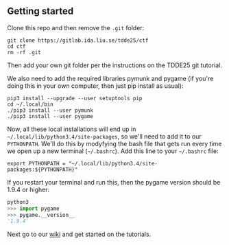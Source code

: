 ## Getting started

Clone this repo and then remove the `.git` folder:
```
git clone https://gitlab.ida.liu.se/tdde25/ctf
cd ctf
rm -rf .git
```
Then add your own git folder per the instructions on the TDDE25 git tutorial.


We also need to add the required libraries pymunk and pygame (if you're doing this in your own computer, then just pip install as usual):
```
pip3 install --upgrade --user setuptools pip
cd ~/.local/bin
./pip3 install --user pymunk
./pip3 install --user pygame
```
Now, all these local installations will end up in `~/.local/lib/python3.4/site-packages`, so we'll need to add it to our `PYTHONPATH`. 
We'll do this by modyfying the bash file that gets run every time we open up a new terminal (`~/.bashrc`). Add this line to your `~/.bashrc` file:
```
export PYTHONPATH = "~/.local/lib/python3.4/site-packages:${PYTHONPATH}"
```

If you restart your terminal and run this, then the pygame version should be 1.9.4 or higher:
```python
python3
>>> import pygame
>>> pygame.__version__
'1.9.4'
```


Next go to our [wiki](https://gitlab.ida.liu.se/tdde25/ctf/wikis/home) and get started on the tutorials.